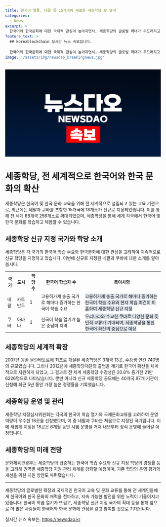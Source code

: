 ```yaml
---
title: 한국어 열풍, 네팔 등 15개국에 새로운 세종학당 문 열어
categories:
  - News
excerpt: >
  한국어와 한국문화에 대한 국제적 관심이 높아지면서, 세종학당의 글로벌 확대가 두드러지고 있다. 세종학당은 올해 15개국에 18개소를 더해 총 256개소로 확장될 예정이며, 전 세계에서 한국어와 한국문화 수업을 받는 수강생은 지난해보다 약 20.8% 증가한 것으로 나타났다. 또한, 최근 신규 세종학당 공모에서는 40개국 97개 기관이 신청해 경쟁률이 5.4대 1로 기록되는 등 한국어 학습 열기가 뜨겁다. 이에 문화체육관광부는 한국어 수요에 맞춰 세종학당을 확대하는 한편, 기존 세종학당의 운영을 정기적으로 평가하고 개선하기로 결정했다.
feature_text: >
  ## koreablockchain 실시간 뉴스 속보입니다.

  한국어와 한국문화에 대한 국제적 관심이 높아지면서, 세종학당의 글로벌 확대가 두드러지고 있다. 세종학당은 올해 15개국에 18개소를 더해 총 256개소로 확장될 예정이며, 전 세계에서 한국어와 한국문화 수업을 받는 수강생은 지난해보다 약 20.8% 증가한 것으로 나타났다. 또한, 최근 신규 세종학당 공모에서는 40개국 97개 기관이 신청해 경쟁률이 5.4대 1로 기록되는 등 한국어 학습 열기가 뜨겁다. 이에 문화체육관광부는 한국어 수요에 맞춰 세종학당을 확대하는 한편, 기존 세종학당의 운영을 정기적으로 평가하고 개선하기로 결정했다.
image: '/assets/img/newsdao_breakingnews.jpg'
---
```


<p><img src="/assets/img/newsdao_breakingnews.jpg" alt="koreablockchain 속보" /></p>

<h1>세종학당, 전 세계적으로 한국어와 한국 문화의 확산</h1>

<p data-ke-size="size16">세종학당은 한국어 및 한국 문화 교육을 위해 전 세계적으로 설립되고 있는 교육 기관으로, 최근에는 네팔과 쿠바를 포함한 15개국에 18개소가 신규로 지정되었습니다. 이를 통해 전 세계 88개국 256개소로 확대되었으며, 세종학당을 통해 세계 각국에서 한국어 및 한국 문화를 학습하고 체험할 수 있습니다.</p>

<h2 data-ke-size="size26">세종학당 신규 지정 국가와 학당 소개</h2>

<p data-ke-size="size16">세종학당은 각 국가의 한국어 학습 수요와 한국문화에 대한 관심을 고려하여 지속적으로 신규 학당을 지정하고 있습니다. 이번에 신규로 지정된 네팔과 쿠바에 대한 소개를 알아봅시다.</p>

<table>
  <tr>
    <th><b>국가</b></th>
    <th><b>도시</b></th>
    <th><b>학당 수</b></th>
    <th><b>한국어 학습자 수</b></th>
    <th><b>특이사항</b></th>
  </tr>
  <tr>
    <td>네팔</td>
    <td>카트만두</td>
    <td>1</td>
    <td>고용허가제 송출 국가로 해마다 증가하는 한국어 학습 수요</td>
    <td><span style="background-color: #21538527;">고용허가제 송출 국가로 해마다 증가하는 한국어 학습 수요와 현지 학습 여건이 미흡하여 세종학당 신규 지정</span></td>
  </tr>
  <tr>
    <td>쿠바</td>
    <td>아바나</td>
    <td>1</td>
    <td>한국어 학습 열기가 높은 중남미 지역</td>
    <td><span style="background-color: #21538527;">우리나라와 수교한 쿠바로 다양한 문화 및 인적 교류가 기대되며, 세종학당을 통한 한국어 확산의 중심으로 예상</span></td>
  </tr>
</table>

<h2 data-ke-size="size26">세종학당의 세계적 확장</h2>

<p data-ke-size="size16">2007년 몽골 울란바토르에 최초로 개설된 세종학당은 3개국 13곳, 수강생 연간 740명의 규모였습니다. 그러나 2012년에 세종학당재단의 출범을 계기로 한국어 확산을 체계적으로 지원하게 되었고, 그 결과로 전 세계 세종학당 수강생은 20.8% 증가한 21만 6226명으로 나타났습니다. 뿐만 아니라 신규 세종학당 공모에는 40개국 97개 기관이 신청해 최근 5년 동안 가장 높은 경쟁률을 기록했습니다.</p>

<h2 data-ke-size="size26">세종학당 운영 및 관리</h2>

<p data-ke-size="size16">세종학당 지정심사위원회는 각국의 한국어 학습 열기와 국제문화교류를 고려하여 운영 역량이 우수한 18곳을 선정했으며, 이 중 네팔과 쿠바는 처음으로 지정된 국가입니다. 이에 새롭게 지정된 18곳은 6개월 동안 시범 운영을 거쳐 내년부터 정식 운영에 들어갈 예정입니다.</p>

<h2 data-ke-size="size26">세종학당의 미래 전망</h2>

<p data-ke-size="size16">문화체육관광부는 세종학당의 급증하는 한국어 학습 수요와 신규 지정 학당의 경쟁률 등을 고려해 권역별 세종학당 지원·관리 체계를 강화할 예정이며, 기존 학당의 운영 평가와 개선을 위한 지원 방안도 마련됐습니다.</p>

<hr>

<p data-ke-size="size16">세종학당의 글로벌한 확장과 국제적인 한국어 교육 및 문화 교류를 통해 전 세계인들에게 한국어와 한국 문화의 매력을 전파하고, 지속 가능한 발전을 위한 노력이 기울어지고 있습니다. 한국어 학습 열기가 뜨겁고, 세종학당 신규 지정 국가의 확대 등을 통해 앞으로 더 많은 사람들이 한국어와 한국 문화에 관심을 갖고 참여할 것으로 기대됩니다.</p>
실시간 뉴스 속보는, <a href="https://newsdao.kr" rel="dofollow">https://newsdao.kr</a>


